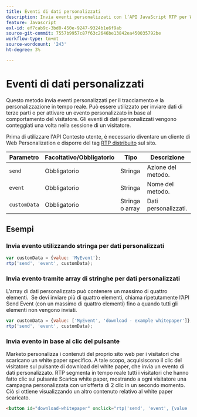 ```yaml
---
title: Eventi di dati personalizzati
description: Invia eventi personalizzati con l’API JavaScript RTP per Web Personalization, con parametri, dati stringa o array fino a quattro elementi e trigger basati su clic.
feature: Javascript
exl-id: ef7cab9c-3bd0-450e-9247-9324b1e6f9ab
source-git-commit: 7557b9957c87f63c2646be13842ea450035792be
workflow-type: tm+mt
source-wordcount: '243'
ht-degree: 3%

---
```


# Eventi di dati personalizzati

Questo metodo invia eventi personalizzati per il tracciamento e la personalizzazione in tempo reale. Può essere utilizzato per inviare dati di terze parti o per attivare un evento personalizzato in base al comportamento del visitatore. Gli eventi di dati personalizzati vengono conteggiati una volta nella sessione di un visitatore.

Prima di utilizzare l&#39;API Contesto utente, è necessario diventare un cliente di Web Personalization e disporre del tag [RTP distribuito](https://experienceleague.adobe.com/it/docs/marketo/using/product-docs/web-personalization/rtp-tag-implementation/deploy-the-rtp-javascript) sul sito.

| Parametro | Facoltativo/Obbligatorio | Tipo | Descrizione |
|---|---|---|---|
| `send` | Obbligatorio | Stringa | Azione del metodo. |
| `event` | Obbligatorio | Stringa | Nome del metodo. |
| `customData` | Obbligatorio | Stringa o array | Dati personalizzati. |

## Esempi

### Invia evento utilizzando stringa per dati personalizzati

```javascript
var customData = {value: 'MyEvent'};
rtp('send', 'event', customData);
```

### Invia evento tramite array di stringhe per dati personalizzati

L’array di dati personalizzato può contenere un massimo di quattro elementi.  Se devi inviare più di quattro elementi, chiama ripetutamente l’API Send Event (con un massimo di quattro elementi) fino a quando tutti gli elementi non vengono inviati.

```javascript
var customData = {value: ['MyEvent', 'download - example whitepaper']};
rtp('send', 'event', customData);
```

### Invia evento in base al clic del pulsante

Marketo personalizza i contenuti del proprio sito web per i visitatori che scaricano un white paper specifico. A tale scopo, acquisiscono il clic del visitatore sul pulsante di download del white paper, che invia un evento di dati personalizzato. RTP segmenta in tempo reale tutti i visitatori che hanno fatto clic sul pulsante Scarica white paper, mostrando a ogni visitatore una campagna personalizzata con un’offerta di 2 clic in un secondo momento. Ciò si ottiene visualizzando un altro contenuto relativo al white paper scaricato.

```html
<button id="download-whitepaper" onclick="rtp('send', 'event', {value :'download - example whitepaper'})">Download</button>
```
